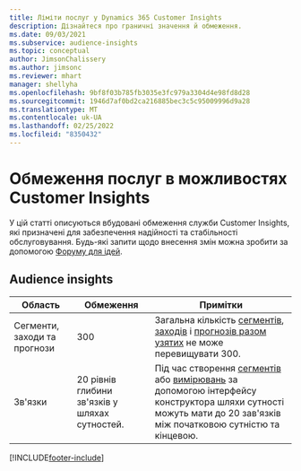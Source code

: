 ```yaml
---
title: Ліміти послуг у Dynamics 365 Customer Insights
description: Дізнайтеся про граничні значення й обмеження.
ms.date: 09/03/2021
ms.subservice: audience-insights
ms.topic: conceptual
author: JimsonChalissery
ms.author: jimsonc
ms.reviewer: mhart
manager: shellyha
ms.openlocfilehash: 9bf8f03b785fb3035e3fc979a3304d4e98fd8d28
ms.sourcegitcommit: 1946d7af0bd2ca216885bec3c5c95009996d9a28
ms.translationtype: MT
ms.contentlocale: uk-UA
ms.lasthandoff: 02/25/2022
ms.locfileid: "8350432"
---
```

# <a name="service-limits-in-customer-insights-capabilities"></a>Обмеження послуг в можливостях Customer Insights

У цій статті описуються вбудовані обмеження служби Customer Insights, які призначені для забезпечення надійності та стабільності обслуговування. Будь-які запити щодо внесення змін можна зробити за допомогою [Форуму для ідей](https://go.microsoft.com/fwlink/?linkid=2074172). 

## <a name="audience-insights"></a>Audience insights

| Область  | Обмеження  | Примітки |
|-------------|---------------------------------------------------------------------|---------------------------------------------------------------------|
| Сегменти, заходи та прогнози | 300  | Загальна кількість [сегментів](audience-insights/segments.md), [заходів](audience-insights/measures.md) і [прогнозів разом узятих](audience-insights/predictions.md) не може перевищувати 300.  |
| Зв'язки | 20 рівнів глибини зв'язків у шляхах сутностей. | Під час створення [сегментів](audience-insights/segments.md) або [вимірювань](audience-insights/measures.md) за допомогою інтерфейсу конструктора шляхи сутності можуть мати до 20 зав'язків між початковою сутністю та кінцевою.  |

<!--
## Engagement insights

### Workspace and event quotas

Engagement insights is a highly scalable application that can support millions of events per second. During public preview, events have a volume threshold. There's also a limit to the number of workspaces in an organization.

### Engagement insights limits

- Maximum event volume per workspace  = 100 events per second

- Maximum number of workspaces per organization = 100

When events exceed the threshold, it can lead to loss of data in reports based on those events. You can [contact support](https://go.microsoft.com/fwlink/?linkid=2145734) to request a volume increase before you exceed limits. We'll work with you to determine your need for a volume increase and support your request.
-->

[!INCLUDE[footer-include](includes/footer-banner.md)]

